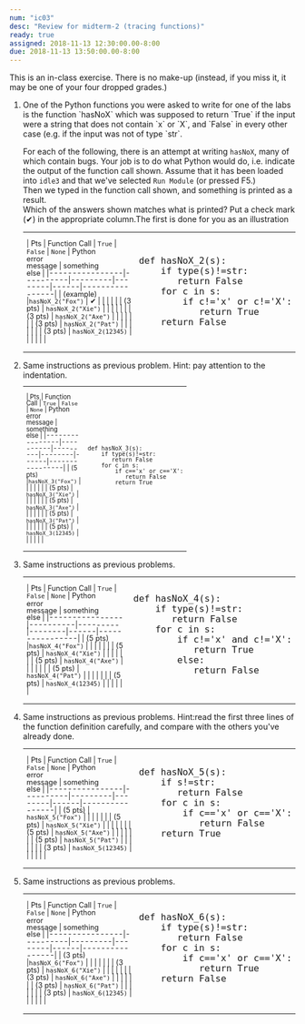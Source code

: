 ```yaml
---
num: "ic03"
desc: "Review for midterm-2 (tracing functions)"
ready: true
assigned: 2018-11-13 12:30:00.00-8:00
due: 2018-11-13 13:50:00.00-8:00
---
```


<div style="display:none;">
https://ucsb-cs8-f17.github.io/hwk/ic03/
</div>

This is an in-class exercise.  There is no make-up (instead, if you miss it, it may be one of your four dropped grades.)

<style>


li {
 margin-top: 1em;
}

table.outputTable { width: 100%;

font-size: 90%;
line-height: 98%;
 margin-top: 1em;
}

table.NARROWoutputTable { width: 60%;

font-size: 80%;
line-height: 102%;
  margin-top: 1em;
}


table.outputTable * table * td {

text-align: center;
}

table.outputTable * table * td span {

font-family: Arial Narrow, Arial, sans-serif;
font-size: 90%;
}

table.outputTable *  pre {
 line-height: 18px;
 font-size: 16px;


}

table.NARROWoutputTable * pre {
 font-size: 10px;
 line-height: 10px;


}


</style>


<ol>
<li markdown="1"> One of the Python functions you were asked to write for one of the labs is the function `hasNoX` which was
supposed to return `True` if the input were a string that does not contain `x` or `X`, and `False` in every other case (e.g.
if the input was not of type `str`.

For each of the following, there is an attempt at writing `hasNoX`, many of which contain bugs.  Your job is to do what Python
would do, i.e. indicate the output of the function call shown.
Assume that it has been loaded into `idle3` and that we've selected `Run Module` (or pressed F5.)    
Then we typed in the function call shown, and something is printed as a result.  
Which of the answers shown matches what is printed?   Put a check mark (&#x2714;) in the appropriate column.The first is done for you as an illustration

<table class="outputTable withLines">
<tr><td markdown="1">

| Pts | Function Call |  `True`  | `False` | `None` | Python<br>error<br>message | something<br>else |
|----------------|----------|---------|--------|------|----------------|
| <span>(example)</span> |`hasNoX_2("Fox")` | &#x2714;  |   |   |   |   |
| (3 pts)   | `hasNoX_2("Xie")` |   |   |   |   |   |
| (3 pts) | `hasNoX_2("Axe")` |   |   |   |   |   |
| (3 pts) | `hasNoX_2("Pat")` |   |   |   |   |   |
| (3 pts) | `hasNoX_2(12345)` |   |   |   |   |   |

</td>
<td>
<pre>
def hasNoX_2(s):
    if type(s)!=str:
       return False
    for c in s:
        if c!='x' or c!='X':
           return True
    return False
</pre>
</td>
</tr>

</table>



</li>

<li> Same instructions as previous problem.  Hint: pay attention to the indentation.

<table class="NARROWoutputTable withLines" >

<tr><td markdown="1">

| Pts | Function Call |  `True`  | `False` | `None` | Python<br>error<br>message | something<br>else |
|----------------|----------|---------|--------|------|----------------|
| (5 pts) |`hasNoX_3("Fox")` |   |   |   |   |   |
| (5 pts) | `hasNoX_3("Xie")` |   |   |   |   |   |
| (5 pts) | `hasNoX_3("Axe")` |   |   |   |   |   |
| (5 pts) | `hasNoX_3("Pat")` |   |   |   |   |   |
| (5 pts) | `hasNoX_3(12345)` |   |   |   |   |   |

</td>
<td>
<pre>
def hasNoX_3(s):
    if type(s)!=str:
       return False
    for c in s:
        if c=='x' or c=='X':
           return False
        return True

</pre>
</td>
</tr>

</table>



</li>
<div class="pagebreak">
</div>
<li> Same instructions as previous problems.

<table class="outputTable withLines">
<tr><td markdown="1">

| Pts | Function Call |  `True`  | `False` | `None` | Python<br>error<br>message | something<br>else |
|----------------|----------|---------|--------|------|----------------|
| (5 pts) |`hasNoX_4("Fox")` |   |   |   |   |   |
| (5 pts) | `hasNoX_4("Xie")` |   |   |   |   |   |
| (5 pts) | `hasNoX_4("Axe")` |   |   |   |   |   |
| (5 pts) | `hasNoX_4("Pat")` |   |   |   |   |   |
| (5 pts) | `hasNoX_4(12345)` |   |   |   |   |   |

</td>
<td>
<pre>
def hasNoX_4(s):
    if type(s)!=str:
       return False
    for c in s:
        if c!='x' and c!='X':
           return True
        else:
           return False

</pre>
</td>
</tr>

</table>
</li>

<li> Same instructions as previous problems.  Hint:read the first three lines of the function definition carefully, and
compare with the others you've already done.

<table class="outputTable withLines">
<tr><td markdown="1">

| Pts | Function Call |  `True`  | `False` | `None` | Python<br>error<br>message | something<br>else |
|----------------|----------|---------|--------|------|----------------|
| (5 pts) | `hasNoX_5("Fox")` |   |   |   |   |   |
| (5 pts) | `hasNoX_5("Xie")` |   |   |   |   |   |
| (5 pts) | `hasNoX_5("Axe")` |   |   |   |   |   |
| (5 pts) | `hasNoX_5("Pat")` |   |   |   |   |   |
| (3 pts) | `hasNoX_5(12345)` |   |   |   |   |   |

</td>
<td>
<pre>
def hasNoX_5(s):
    if s!=str:
       return False
    for c in s:
        if c=='x' or c=='X':
           return False
    return True

</pre>
</td>
</tr>

</table>
</li>



<li> Same instructions as previous problems.

<table class="outputTable withLines">
<tr><td markdown="1">

| Pts | Function Call |  `True`  | `False` | `None` | Python<br>error<br>message | something<br>else |
|----------------|----------|---------|--------|------|----------------|
| (3 pts) |`hasNoX_6("Fox")` |   |   |   |   |   |
| (3 pts) | `hasNoX_6("Xie")` |   |   |   |   |   |
| (3 pts) | `hasNoX_6("Axe")` |   |   |   |   |   |
| (3 pts) | `hasNoX_6("Pat")` |   |   |   |   |   |
| (3 pts) | `hasNoX_6(12345)` |   |   |   |   |   |

</td>
<td>
<pre>
def hasNoX_6(s):
    if type(s)!=str:
       return False
    for c in s:
        if c=='x' or c=='X':
           return True
    return False

</pre>
</td>
</tr>

</table>
</li>

</ol>

